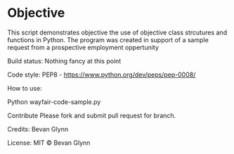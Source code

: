# Objective 
This script demonstrates objective the use of objective class strcutures and functions in Python. The program was created in support of a sample request from a prospective employment oppertunity



Build status: Nothing fancy at this point 


Code style: PEP8 - https://www.python.org/dev/peps/pep-0008/


How to use:

Python wayfair-code-sample.py




Contribute
Please fork and submit pull request for branch. 



Credits: Bevan Glynn

License: MIT © Bevan Glynn 

